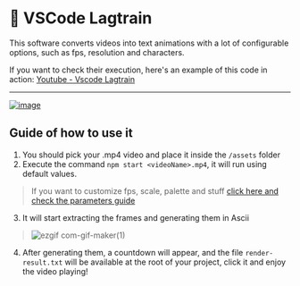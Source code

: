 # 🤖 VSCode Lagtrain

This software converts videos into text animations with a lot of configurable options, such as fps, resolution and characters.

If you want to check their execution, here's an example of this code in action: [Youtube - Vscode Lagtrain](https://www.youtube.com/watch?v=ap5izsovrSo)

<hr>

[![image](https://user-images.githubusercontent.com/42651514/216833095-5809c6e7-24db-4819-9a20-1ebdee78f096.png)](https://www.youtube.com/watch?v=ap5izsovrSo)

## Guide of how to use it
1. You should pick your .mp4 video and place it inside the `/assets` folder
2. Execute the command `npm start <videoName>.mp4`, it will run using default values.
  > If you want to customize fps, scale, palette and stuff [click here and check the parameters guide](/docs/params.md)
3. It will start extracting the frames and generating them in Ascii

  > ![ezgif com-gif-maker(1)](https://user-images.githubusercontent.com/42651514/216835291-d8bdfe66-8e57-45d8-943a-5dcb6ba8879e.gif)
4. After generating them, a countdown will appear, and the file `render-result.txt` will be available at the root of your project, click it and enjoy the video playing!